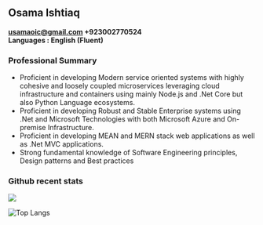 ## Osama Ishtiaq
 **usamaoic@gmail.com +923002770524**    
 **Languages : English (Fluent)**    

### Professional Summary      
* Proficient in developing Modern service oriented systems with highly cohesive and loosely coupled microservices leveraging cloud infrastructure and containers using mainly Node.js and .Net Core but also Python Language ecosystems.    
* Proficient in developing Robust and Stable Enterprise systems using .Net and Microsoft Technologies with both Microsoft Azure and On-premise Infrastructure.     
* Proficient in developing MEAN and MERN stack web applications as well as .Net MVC applications.     
* Strong fundamental knowledge of Software Engineering principles, Design patterns and Best practices          

### Github recent stats
<img align="centre" src="https://github-readme-stats.vercel.app/api?username=osamaishtiaq&show_icons=true&theme=dark">

![Top Langs](https://github-readme-stats.vercel.app/api/top-langs/?username=osamaishtiaq&theme=dark)
